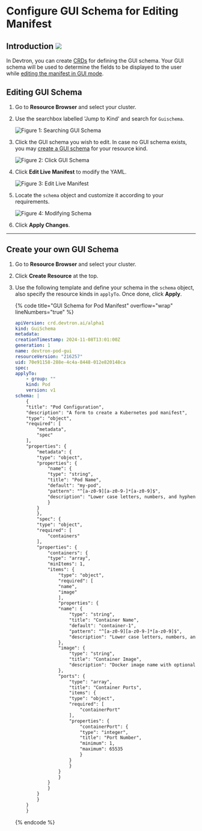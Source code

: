 # Configure GUI Schema for Editing Manifest

## Introduction [![](https://devtron-public-asset.s3.us-east-2.amazonaws.com/images/elements/EnterpriseTag.svg)](https://devtron.ai/pricing)

In Devtron, you can create [CRDs](../resources/glossary.md#crd) for defining the GUI schema. Your GUI schema will be used to determine the fields to be displayed to the user while [editing the manifest in GUI mode](../resource-browser/manage-resources.md#edit-using-gui).

## Editing GUI Schema

1. Go to **Resource Browser** and select your cluster.

2. Use the searchbox labelled 'Jump to Kind' and search for `Guischema`.

    ![Figure 1: Searching GUI Schema](https://devtron-public-asset.s3.us-east-2.amazonaws.com/images/kubernetes-resource-browser/search-gui-schema.gif)

3. Click the GUI schema you wish to edit. In case no GUI schema exists, you may [create a GUI schema](#create-your-own-gui-schema) for your resource kind.

    ![Figure 2: Click GUI Schema](https://devtron-public-asset.s3.us-east-2.amazonaws.com/images/kubernetes-resource-browser/click-schema.gif)

4. Click **Edit Live Manifest** to modify the YAML.

    ![Figure 3: Edit Live Manifest](https://devtron-public-asset.s3.us-east-2.amazonaws.com/images/kubernetes-resource-browser/edit-live-manifest.gif)

5. Locate the `schema` object and customize it according to your requirements.

    ![Figure 4: Modifying Schema](https://devtron-public-asset.s3.us-east-2.amazonaws.com/images/kubernetes-resource-browser/locate-schema.gif)

6. Click **Apply Changes**.

---

## Create your own GUI Schema

1. Go to **Resource Browser** and select your cluster.

2. Click **Create Resource** at the top.

3. Use the following template and define your schema in the `schema` object, also specify the resource kinds in `applyTo`. Once done, click **Apply**.

    {% code title="GUI Schema for Pod Manifest" overflow="wrap" lineNumbers="true" %}
    ```yml
    apiVersion: crd.devtron.ai/alpha1
    kind: GuiSchema
    metadata:
    creationTimestamp: 2024-11-08T13:01:00Z
    generation: 1
    name: devtron-pod-gui
    resourceVersion: "216257"
    uid: 70e91158-288e-4c4a-8448-012e820148ca
    spec:
    applyTo:
        - group: ""
        kind: Pod
        version: v1
    schema: |
        {
        "title": "Pod Configuration",
        "description": "A form to create a Kubernetes pod manifest",
        "type": "object",
        "required": [
            "metadata",
            "spec"
        ],
        "properties": {
            "metadata": {
            "type": "object",
            "properties": {
                "name": {
                "type": "string",
                "title": "Pod Name",
                "default": "my-pod",
                "pattern": "^[a-z0-9][a-z0-9-]*[a-z0-9]$",
                "description": "Lower case letters, numbers, and hyphens only"
                }
            }
            },
            "spec": {
            "type": "object",
            "required": [
                "containers"
            ],
            "properties": {
                "containers": {
                "type": "array",
                "minItems": 1,
                "items": {
                    "type": "object",
                    "required": [
                    "name",
                    "image"
                    ],
                    "properties": {
                    "name": {
                        "type": "string",
                        "title": "Container Name",
                        "default": "container-1",
                        "pattern": "^[a-z0-9][a-z0-9-]*[a-z0-9]$",
                        "description": "Lower case letters, numbers, and hyphens only"
                    },
                    "image": {
                        "type": "string",
                        "title": "Container Image",
                        "description": "Docker image name with optional tag (e.g., nginx:1.14.2)"
                    },
                    "ports": {
                        "type": "array",
                        "title": "Container Ports",
                        "items": {
                        "type": "object",
                        "required": [
                            "containerPort"
                        ],
                        "properties": {
                            "containerPort": {
                            "type": "integer",
                            "title": "Port Number",
                            "minimum": 1,
                            "maximum": 65535
                            }
                        }
                        }
                    }
                    }
                }
                }
            }
            }
        }
        }
    ```
    {% endcode %}